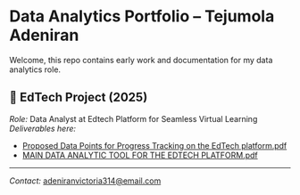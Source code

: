 # Data Analytics Portfolio – Tejumola Adeniran

Welcome, this repo contains early work and documentation for my data analytics role.

## 📌 EdTech Project (2025)
*Role:* Data Analyst at Edtech Platform for Seamless Virtual Learning  
*Deliverables here:*
- [Proposed Data Points for Progress Tracking on the EdTech platform.pdf](./Proposed%20Data%20Points%20for%20Progress%20Tracking%20on%20the%20EdTech%20Platform.pdf)
- [MAIN DATA ANALYTIC TOOL FOR THE EDTECH PLATFORM.pdf](./MAIN%20DATA%20ANALYTIC%20Tool%20FOR%20THE%20EDTECH%20PLATFORM.pdf)

---

*Contact:* adeniranvictoria314@email.com
